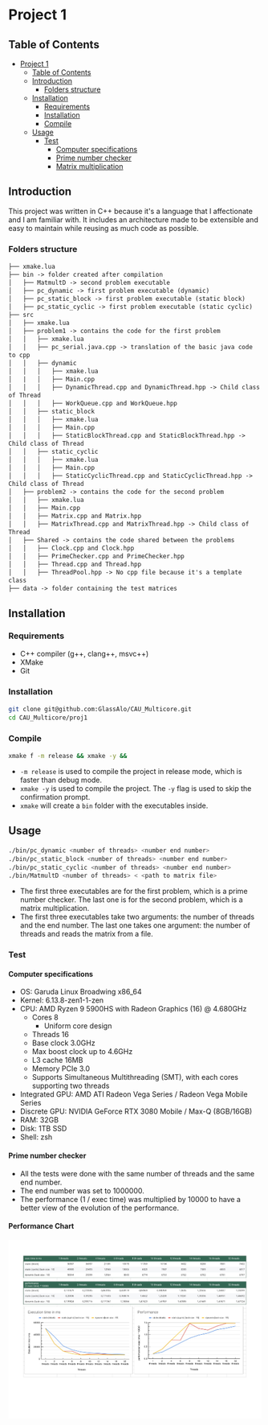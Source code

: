# Project 1

## Table of Contents
- [Project 1](#project-1)
  - [Table of Contents](#table-of-contents)
  - [Introduction](#introduction)
    - [Folders structure](#folders-structure)
  - [Installation](#installation)
    - [Requirements](#requirements)
    - [Installation](#installation-1)
    - [Compile](#compile)
  - [Usage](#usage)
    - [Test](#test)
        - [Computer specifications](#computer-specifications)
        - [Prime number checker](#prime-number-checker)
        - [Matrix multiplication](#matrix-multiplication)

## Introduction
This project was written in C++ because it's a language that I affectionate and I am familiar with. It includes an architecture made to be extensible and easy to maintain while reusing as much code as possible.

### Folders structure
```
├── xmake.lua
├── bin -> folder created after compilation
│   ├── MatmultD -> second problem executable
│   ├── pc_dynamic -> first problem executable (dynamic)
│   ├── pc_static_block -> first problem executable (static block)
│   ├── pc_static_cyclic -> first problem executable (static cyclic)
├── src
│   ├── xmake.lua
│   ├── problem1 -> contains the code for the first problem
│   │   ├── xmake.lua
│   │   ├── pc_serial.java.cpp -> translation of the basic java code to cpp
│   │   ├── dynamic
│   │   │   ├── xmake.lua
│   |   │   ├── Main.cpp
│   │   │   ├── DynamicThread.cpp and DynamicThread.hpp -> Child class of Thread
│   │   │   ├── WorkQueue.cpp and WorkQueue.hpp
│   │   ├── static_block
│   │   │   ├── xmake.lua
│   │   │   ├── Main.cpp
│   │   │   ├── StaticBlockThread.cpp and StaticBlockThread.hpp -> Child class of Thread
│   │   ├── static_cyclic
│   │   │   ├── xmake.lua
│   │   │   ├── Main.cpp
│   │   │   ├── StaticCyclicThread.cpp and StaticCyclicThread.hpp -> Child class of Thread
│   ├── problem2 -> contains the code for the second problem
│   │   ├── xmake.lua
│   │   ├── Main.cpp
│   │   ├── Matrix.cpp and Matrix.hpp
│   │   ├── MatrixThread.cpp and MatrixThread.hpp -> Child class of Thread
│   ├── Shared -> contains the code shared between the problems
│   │   ├── Clock.cpp and Clock.hpp
│   │   ├── PrimeChecker.cpp and PrimeChecker.hpp
│   │   ├── Thread.cpp and Thread.hpp
│   │   ├── ThreadPool.hpp -> No cpp file because it's a template class
├── data -> folder containing the test matrices
```

## Installation
### Requirements
- C++ compiler (g++, clang++, msvc++)
- XMake
- Git

### Installation
```bash
git clone git@github.com:GlassAlo/CAU_Multicore.git
cd CAU_Multicore/proj1
```

### Compile
```bash
xmake f -m release && xmake -y &&
```
- `-m release` is used to compile the project in release mode, which is faster than debug mode.
- `xmake -y` is used to compile the project. The `-y` flag is used to skip the confirmation prompt.
- `xmake` will create a `bin` folder with the executables inside.

## Usage
```bash
./bin/pc_dynamic <number of threads> <number end number>
./bin/pc_static_block <number of threads> <number end number>
./bin/pc_static_cyclic <number of threads> <number end number>
./bin/MatmultD <number of threads> < <path to matrix file>
```

- The first three executables are for the first problem, which is a prime number checker. The last one is for the second problem, which is a matrix multiplication.
- The first three executables take two arguments: the number of threads and the end number. The last one takes one argument: the number of threads and reads the matrix from a file.

### Test
#### Computer specifications
- OS: Garuda Linux Broadwing x86_64
- Kernel: 6.13.8-zen1-1-zen
- CPU: AMD Ryzen 9 5900HS with Radeon Graphics (16) @ 4.680GHz
    - Cores 8
        - Uniform core design
    - Threads 16
    - Base clock 3.0GHz
    - Max boost clock up to 4.6GHz
    - L3 cache 16MB
    - Memory PCIe 3.0
    - Supports Simultaneous Multithreading (SMT), with each cores supporting two threads
- Integrated GPU: AMD ATI Radeon Vega Series / Radeon Vega Mobile Series
- Discrete GPU: NVIDIA GeForce RTX 3080 Mobile / Max-Q (8GB/16GB)
- RAM: 32GB
- Disk: 1TB SSD
- Shell: zsh

#### Prime number checker
- All the tests were done with the same number of threads and the same end number.
- The end number was set to 1000000.
- The performance (1 / exec time) was multiplied by 10000 to have a better view of the evolution of the performance.

#### Performance Chart
![Prime Number Checker Performance](https://github.com/GlassAlo/CAU_Multicore/blob/main/proj1/doc/proj1.jpg)
